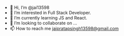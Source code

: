 - 👋 Hi, I’m @jai13598
- 👀 I’m interested in Full Stack Developer.
- 🌱 I’m currently learning JS and React.
- 💞️ I’m looking to collaborate on ...
- 📫 How to reach me jaipratapsingh13598@gmail.com

<!---
jai13598/jai13598 is a ✨ special ✨ repository because its `README.md` (this file) appears on your GitHub profile.
You can click the Preview link to take a look at your changes.
--->
